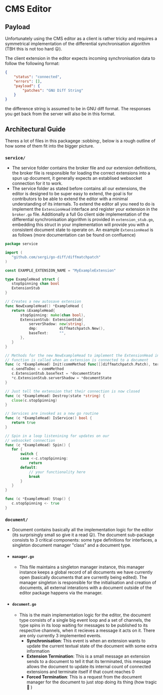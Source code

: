 # CMS Editor

## Payload
Unfortunately using the CMS editor as a client is rather tricky and requires a symmetrical implementation of the differential synchronisation algorithm (TBH this is not too hard 😛).

The client extension in the editor expects incoming synchronisation data to follow the following format:
```json
{
    "status": "connected",
    "errors": [],
    "payload": {
        "patches": "GNU Diff String"
    }
}
```
the difference string is assumed to be in GNU diff format. The responses you get back from the server will also be in this format.

## Architectural Guide
Theres a lot of files in this packagege :sobbing:, below is a rough outline of how some of them fit into the bigger picture.

### `service/`
 - The service folder contains the broker file and our extension definitions, the broker file is responsible for loading the correct extensions into a spun up document, it generally expects an establised websocket connection for it to work.
 - The service folder as stated before contains all our extensions, the editor is designed to be super easy to extend, the goal is for contributors to be able to extend the editor with a minimal understanding of its internals. To extend the editor all you need to do is implement the `ExtensionHead` interface and register your extension in the `broker.go` file. Additionally a full Go client side implementation of the differential synchronisation algorithm is provided in `extension_stub.go`, embedding this struct in your implementation will provide you with a consistent document state to operate on. An example `ExtensionHead` is as follows (more documentation can be found on confluence)
 ```go
package service

import (
	"github.com/sergi/go-diff/diffmatchpatch"
)

const EXAMPLE_EXTENSION_NAME = "MyExampleExtension"

type ExampleHead struct {
	stopSpinning chan bool
	ExtensionStub
}

// Creates a new autosave extension
func NewExampleHead() *ExampleHead {
	return &ExampleHead{
		stopSpinning: make(chan bool),
		ExtensionStub: ExtensionStub{
			serverShadow: new(string),
			dmp:          diffmatchpatch.New(),
			baseText:     "",
		},
	}
}

// Methods for the new NewExampleHead to implement the ExtensionHead interface
// function is called when an extension is connected to a document
func (c *ExampleHead) Init(commMethod func([]diffmatchpatch.Patch), terminate func(), documentState *string) {
	c.sendToDoc = commMethod
	c.ExtensionStub.baseText = *documentState
	*c.ExtensionStub.serverShadow = *documentState
}

// Just tell the extension that their connection is now closed
func (c *ExampleHead) Destroy(state *string) {
	close(c.stopSpinning)
}

// Services are invoked as a new go routine
func (c *ExampleHead) IsService() bool {
	return true
}

// Spin in a loop listenining for updates on our
// websocket connection
func (c *ExampleHead) Spin() {
	for {
		switch {
		case <-c.stopSpinning:
			return
		default:
			// your functionality here
			break
		}
	}
}

func (c *ExampleHead) Stop() {
	c.stopSpinning <- true
}
 ```

### `document/`
 - Document contains basically all the implementation logic for the editor (its surprisingly small so give it a read 😛). The document sub-package consists to 3 critical components: some type definitions for interfaces, a singleton document manager "class" and a document type.

 - #### `manager.go`
    - This file maintains a singleton manager instance, this manager instance keeps a global record of all documents we have currently open (basically documents that are currently being edited). The manager singleton is responsible for the initialisation and creation of documents, all external interations with a document outside of the editor package happens via the manager.
 - #### `document.go`
    - This is the main implementation logic for the editor, the document type consists of a single big event loop and a set of channels, the type spins in its loop waiting for messages to be published to its respective channels, when it recieves a message it acts on it. There are only currently 3 implemented events.
        - **Synchronisation**: This event is when an extension wants to update the current textual state of the document with some extra information
        - **Extension Termination**: This is a small message an extension sends to a document to tell it that its terminated, this message allows the document to update its internal count of connected extensions and terminate itself if that count reaches 0
        - **Forced Termination**: This is a request from the document manager for the document to just stop doing its thing (how tragic 🙁 )
